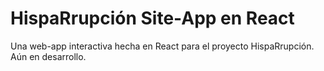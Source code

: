# HispaRrupción Site-App en React

Una web-app interactiva hecha en React para el proyecto HispaRrupción. Aún en desarrollo.
